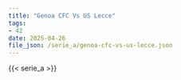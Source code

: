 ```yaml
---
title: "Genoa CFC Vs US Lecce"
tags:
- 42
date: 2025-04-26
file_json: /serie_a/genoa-cfc-vs-us-lecce.json
---
```


{{< serie_a >}}
